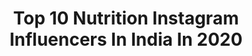 ---
title: Top 10 Nutrition Instagram Influencers In India In 2020
description: >-
  Find top nutrition Instagram influencers in India in 2020. Most popular hashtags: #fitnessmotivation #fitness #motivation #workout.
platform: Instagram
profiles:
  - username: "karan_h_02"
    fullname: >-
      Karan Hegiste
    location: "India"
    followers: 2635
    engagement: 4031
    commentsToLikes: 0.057743
    id: ck6tyzf7m6r570j71xt6wnbne
    verified: false
    hashtags: "#newyear2019, #seashore, #zaramen, #runfast"
  - username: "tanyakapoor05"
    fullname: >-
      Tanya Kapoor
    location: "India"
    followers: 189298
    engagement: 623
    commentsToLikes: 0.021769
    id: ck15sq0hte8u40i199u83p3ps
    verified: false
    hashtags: "#lifestyleblogger, #nopainnogain, #postworkout, #girlwholifts"
  - username: "mohit_bisht"
    fullname: >-
      Mohit Bisht
    location: "India"
    followers: 18004
    engagement: 1022
    commentsToLikes: 0.016810
    id: ck6u0w3dyi2uh0j71qgl9sdkw
    verified: false
    hashtags: "#legday, #bootyworkout, #jibhi, #strong"
  - username: "kaurwhopaints"
    fullname: >-
      Harpreet kaur
    location: "India"
    followers: 6463
    engagement: 1827
    commentsToLikes: 0.022792
    id: ck5hkk7yqikmb0i11lj6wvspr
    verified: false
    hashtags: "#gabbar, #veeru, #srigurugobindsinghji, #basicdrawing"
  - username: "x_thunguyen"
    fullname: >-
      Thu Nguyen
    location: "India"
    followers: 18338
    engagement: 590
    commentsToLikes: 0.030035
    id: ck5bu9ps3he9p0i11xfk2mybj
    verified: false
    hashtags: "#workoutmotivation, #backrollsmakingacomeback, #yoga, #celsiuslivefit"
  - username: "imnehatanwar"
    fullname: >-
      Neha Tanwar
    location: "India"
    followers: 9950
    engagement: 961
    commentsToLikes: 0.028520
    id: ck14io54zgdjn0i19nrwyy5dn
    verified: false
    hashtags: "#9pm9minutes, #powerofpositivity, #thankyou, #team"
  - username: "vasumittal"
    fullname: >-
      Vasu Mittal
    location: "India"
    followers: 496132
    engagement: 883
    commentsToLikes: 0.006132
    id: ck8t2q9900c3d0j78f4en6qja
    verified: true
    hashtags: "#coronacrisis, #quarantine, #selfisolation, #peace"
  - username: "aroraashmit"
    fullname: >-
      Ashmit Arora
    location: "India"
    followers: 72290
    engagement: 426
    commentsToLikes: 0.014767
    id: ck8tdr5kv4h2x0j78lxt4yoa5
    verified: false
    hashtags: "#beardguy, #beardstyle, #ashmitbeard, #experimentalbeard"
  - username: "julieebaybee"
    fullname: >-
      Julie
    location: "India"
    followers: 61710
    engagement: 598
    commentsToLikes: 0.021086
    id: ck6u1nad8mree0j719mhuc2z3
    verified: false
    hashtags: "#2020vision, #blacktapeproject, #artbasel2019, #nyfw2019"
  - username: "chhillar.mohit"
    fullname: >-
      Mohit Chhillar
    location: "India"
    followers: 95329
    engagement: 504
    commentsToLikes: 0.004414
    id: ck0vwenpgtcmp0i199obn64i7
    verified: true
    hashtags: "#handwashchallenge, #trendiing, #photooftheday, #fatherloveson"
---